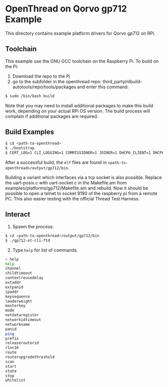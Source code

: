 # OpenThread on Qorvo gp712 Example

This directory contains example platform drivers for Qorvo gp712 on RPi.

## Toolchain

This example use the GNU GCC toolchain on the Raspberry Pi.
To build on the Pi:
1) Download the repo to the Pi
2) go to the subfolder in the openthread repo: third_party/nlbuild-autotools/repo/tools/packages and enter this command:
```bash
$ sudo /bin/bash build
```
Note that you may need to install additional packages to make this build work, depending on your actual RPi OS version.
The build process will complain if additional packages are required.

## Build Examples

```bash
$ cd <path-to-openthread>
$ ./bootstrap
$ CERT_LOG=1 CLI_LOGGING=1 COMMISSIONER=1 JOINER=1 DHCP6_CLIENT=1 DHCP6_SERVER=1 BORDER_ROUTER=1 make -f examples/Makefile-gp712
```

After a successful build, the `elf` files are found in
`<path-to-openthread>/output/gp712/bin`.

Building a variant which interfaces via a tcp socket is also possible. Replace the uart-posix.c with uart-socket.c in the Makefile.am from examples/platforms/gp712/Makefile.am and rebuild. Now it should be possible to open a telnet to socket 9190 of the raspberry pi from a remote PC. This also easier testing with the official Thread Test Harness.

## 

## Interact

1. Spawn the process:

```bash
$ cd <path-to-openthread>/output/gp712/bin
$ ./gp712-ot-cli-ftd
```

2. Type `help` for list of commands.

```bash
> help
help
channel
childtimeout
contextreusedelay
extaddr
extpanid
ipaddr
keysequence
leaderweight
masterkey
mode
netdataregister
networkidtimeout
networkname
panid
ping
prefix
releaserouterid
rloc16
route
routerupgradethreshold
scan
start
state
stop
whitelist
```
